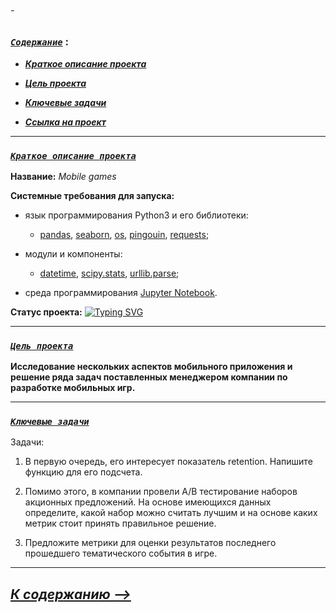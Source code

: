 ###### -

### [***`Coдержание`***](#-) :<br>

 - [***Краткое описание проекта***](#Краткое-описание-проекта)
 

 - [***Цель проекта***](#Цель-проекта)
 
  
 - [***Ключевые задачи***](#Ключевые-задачи)
 

 - [***Ссылка на проект***](https://github.com/IvanoVladimir/karpov_courses/blob/main/Final_project/Mobile_games.ipynb 'Ссылка на проект')

--- 

### [***`Краткое описание проекта`***](#-)<br>


**Название:** *Mobile games*

**Системные требования для запуска:**

 * язык программирования Python3 и его библиотеки:

    + [pandas](https://pandas.pydata.org/), [seaborn](https://seaborn.pydata.org/), [os](https://docs.python.org/3/library/os.html), [pingouin](https://pingouin-stats.org/build/html/index.html), [requests](https://requests.readthedocs.io/en/latest/index.html);

* модули и компоненты:

    + [datetime](https://docs.python.org/3/library/datetime.html), [scipy.stats](https://docs.scipy.org/doc/scipy/reference/stats.html), [urllib.parse](https://docs.python.org/3/library/urllib.parse.html); 

* среда программирования [Jupyter Notebook](https://jupyter.org/).

**Статус проекта:**  [![Typing SVG](https://readme-typing-svg.demolab.com?font=Fira+Code&weight=150&size=13&duration=2000&pause=2000&color=00FF8E&background=045BFF00&vCenter=true&width=100&height=10&lines=%D0%97%D0%B0%D0%B2%D0%B5%D1%80%D1%88%D1%91%D0%BD)](https://git.io/typing-svg)

---

### [***`Цель проекта`***](#-)<br>
 
 
**Исследование нескольких аспектов мобильного приложения и решение ряда задач поставленных менеджером компании по разработке мобильных игр.**

---

### [***`Ключевые задачи`***](#-)<br>
 
 
Задачи:

1. В первую очередь, его интересует показатель retention. Напишите функцию для его подсчета.

2. Помимо этого, в компании провели A/B тестирование наборов акционных предложений. На основе имеющихся данных определите, какой набор можно считать лучшим и на основе каких метрик стоит принять правильное решение.

3. Предложите метрики для оценки результатов последнего прошедшего тематического события в игре.

---

## [***К содержанию -->***](#-)<br>
